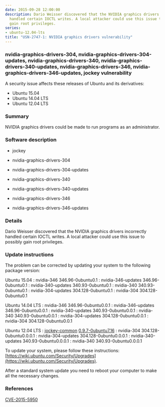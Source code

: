 ```yaml
---
date: 2015-09-28 12:00:00
description: Dario Weisser discovered that the NVIDIA graphics drivers incorrectly
  handled certain IOCTL writes. A local attacker could use this issue to possibly
  gain root privileges.
series:
- ubuntu-12.04-lts
title: "USN-2747-1: NVIDIA graphics drivers vulnerability"
---
```


### nvidia-graphics-drivers-304, nvidia-graphics-drivers-304-updates, nvidia-graphics-drivers-340, nvidia-graphics-drivers-340-updates, nvidia-graphics-drivers-346, nvidia-graphics-drivers-346-updates, jockey vulnerability

A security issue affects these releases of Ubuntu and its derivatives:

* Ubuntu 15.04
* Ubuntu 14.04 LTS
* Ubuntu 12.04 LTS

### Summary

NVIDIA graphics drivers could be made to run programs as an administrator. 

### Software description

* jockey 

* nvidia-graphics-drivers-304 

* nvidia-graphics-drivers-304-updates 

* nvidia-graphics-drivers-340 

* nvidia-graphics-drivers-340-updates 

* nvidia-graphics-drivers-346 

* nvidia-graphics-drivers-346-updates 

### Details

Dario Weisser discovered that the NVIDIA graphics drivers incorrectly handled certain IOCTL writes. A local attacker could use this issue to possibly gain root privileges. 

### Update instructions

The problem can be corrected by updating your system to the following package version:

Ubuntu 15.04
 : nvidia-346 <span>346.96-0ubuntu0.1</span>
 : nvidia-346-updates <span>346.96-0ubuntu0.1</span>
 : nvidia-340-updates <span>340.93-0ubuntu0.1</span>
 : nvidia-340 <span>340.93-0ubuntu0.1</span>
 : nvidia-304-updates <span>304.128-0ubuntu0.1</span>
 : nvidia-304 <span>304.128-0ubuntu0.1</span>

Ubuntu 14.04 LTS
 : nvidia-346 <span>346.96-0ubuntu0.0.1</span>
 : nvidia-346-updates <span>346.96-0ubuntu0.0.1</span>
 : nvidia-340-updates <span>340.93-0ubuntu0.0.1</span>
 : nvidia-340 <span>340.93-0ubuntu0.0.1</span>
 : nvidia-304-updates <span>304.128-0ubuntu0.0.1</span>
 : nvidia-304 <span>304.128-0ubuntu0.0.1</span>

Ubuntu 12.04 LTS
 : [jockey-common](https://launchpad.net/ubuntu/+source/jockey) <span> [0.9.7-0ubuntu7.16](https://launchpad.net/ubuntu/+source/jockey/0.9.7-0ubuntu7.16) </span> 
 : nvidia-304 <span>304.128-0ubuntu0.0.0.1</span>
 : nvidia-304-updates <span>304.128-0ubuntu0.0.0.1</span>
 : nvidia-340-updates <span>340.93-0ubuntu0.0.0.1</span>
 : nvidia-340 <span>340.93-0ubuntu0.0.0.1</span>

To update your system, please follow these instructions: [https://wiki.ubuntu.com/Security/Upgrades](https://wiki.ubuntu.com/Security/Upgrades).

After a standard system update you need to reboot your computer to make all the necessary changes. 

### References

 [CVE-2015-5950](http://people.ubuntu.com/~ubuntu-security/cve/CVE-2015-5950)

